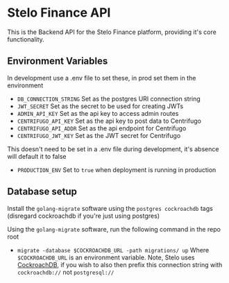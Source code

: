 # Stelo Finance API
This is the Backend API for the Stelo Finance platform, providing it's core functionality.

## Environment Variables
In development use a .env file to set these, in prod set them in the environment
- `DB_CONNECTION_STRING` Set as the postgres URI connection string
- `JWT_SECRET` Set as the secret to be used for creating JWTs
- `ADMIN_API_KEY` Set as the api key to access admin routes
- `CENTRIFUGO_API_KEY` Set as the api key to post data to Centrifugo
- `CENTRIFUGO_API_ADDR` Set as the api endpoint for Centrifugo
- `CENTRIFUGO_JWT_KEY` Set as the JWT secret for Centrifugo

This doesn't need to be set in a .env file during development, it's absence will default it to false
- `PRODUCTION_ENV` Set to `true` when deployment is running in production

## Database setup
Install the `golang-migrate` software using the `postgres cockroachdb` tags (disregard cockroachdb if you're just using postgres)

Using the `golang-migrate` software, run the following command in the repo root
 - `migrate -database $COCKROACHDB_URL -path migrations/ up`
Where `$COCKROACHDB_URL` is an environment variable. Note, Stelo uses [CockroachDB](https://www.cockroachlabs.com/), if you wish to also then prefix this connection string with `cockroachdb://` not `postgresql://`
